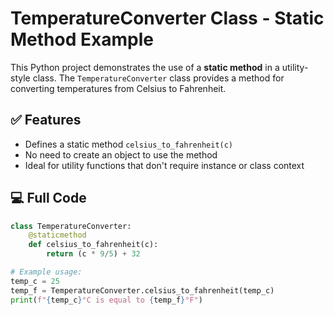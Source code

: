 # TemperatureConverter Class - Static Method Example

This Python project demonstrates the use of a **static method** in a utility-style class. The `TemperatureConverter` class provides a method for converting temperatures from Celsius to Fahrenheit.

## ✅ Features

- Defines a static method `celsius_to_fahrenheit(c)`
- No need to create an object to use the method
- Ideal for utility functions that don't require instance or class context

## 💻 Full Code

```python
class TemperatureConverter:
    @staticmethod
    def celsius_to_fahrenheit(c):
        return (c * 9/5) + 32

# Example usage:
temp_c = 25
temp_f = TemperatureConverter.celsius_to_fahrenheit(temp_c)
print(f"{temp_c}°C is equal to {temp_f}°F")
